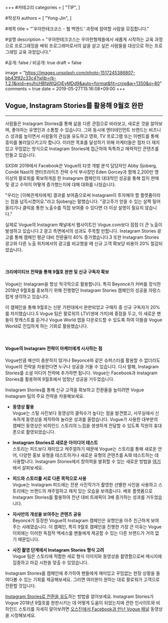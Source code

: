 +++
#카테고리
categories = [
    "TIP",
]

#작성자
authors = [
    "Yong-Jin",
]

#제목
title = "'우아한테크코스 - 웹 백엔드' 과정에 참여할 사람을 모집합니다."

#설명
description = "우아한테크코스는 우아한형제들에서 새롭게 시작하는 교육 과정으로 프로그래밍을 배워 프로그래머로서의 삶을 살고 싶은 사람들을 대상으로 하는 프로그래밍 교육 과정입니다."

#공개: false / 비공개: true
draft = false


image = "https://images.unsplash.com/photo-1517245386807-bb43f82c33c4?ixlib=rb-1.2.1&ixid=eyJhcHBfaWQiOjEyMDd9&auto=format&fit=crop&w=1350&q=80"
comments = true
date = 2019-05-27T15:16:08+09:00
+++

<!-- 게시글 내용 -->
## Vogue, Instagram Stories를 활용해 9월호 완판
---

사람들은 Instagram Stories를 통해 삶을 다른 관점으로 바라보고, 새로운 것을 알아보며, 좋아하는 유명인과 소통할 수 있습니다. 그와 동시에 엔터테인먼트 브랜드는 비즈니스 성과를 높이면서 사람들의 관심을 유도하고 영화, TV 프로그램 또는 이벤트를 통해 흥미를 불러일으키고자 합니다. 이러한 목표를 달성하기 위해 마케터들은 점차 더 재치 있고 꾸밈없는 방식으로 Instagram Stories에 접근하여 독특하고 매력적인 콘텐츠를 만들고 있습니다.

SXSW 2019에서 Facebook은 Vogue의 타겟 개발 분석 담당자인 Abby Sjoberg, Condé Nast의 엔터프라이즈 전략 수석 부사장인 Eden Gorcey과 함께 2,200만 명 이상의 팔로워를 확보하게끔 한 Instagram 캠페인의 대대적인 성공을 통해 잡지 판매 및 광고 수익이 어떻게 증가했는지에 대해 대화를 나눴습니다.

"우리는 [이해관계자에게] 결과를 보여줌으로써 Instagram이 투자해야 할 플랫폼이라는 점을 납득시켰어요."라고 Sjoberg는 말했습니다. "광고주가 얻을 수 있는 살짝 밀어 올리기나 클릭을 통한 노출수를 직접 보여줄 수 있다면 더 이상 설명이 필요치 않습니다."

실제로 Vogue의 Instagram 채널에서 웹사이트인 Vogue.com보다 점점 더 큰 노출이 발생하고 있습니다.2 광고 측면에서의 성과도 주목할 만합니다. Instagram Stories 광고를 통해 캠페인 평균 대비 전환율이 40% 증가했습니다.3 또한 Instagram Stories 광고와 다른 노출 위치에서의 광고를 비교했을 때 신규 고객 확보당 비용이 20% 절감되었습니다.

<br>

#### 크리에이티브 전략을 통해 9월호 완판 및 신규 구독자 확보

Vogue는 Instagram을 항상 적극적으로 활용합니다. 특히 Beyoncé가 커버를 장식한 2018년 9월호를 홍보하기 위해 진행했던 Instagram Stories 캠페인의 성공을 자랑스럽게 생각하고 있습니다.

이 캠페인을 통해 9월호는 신문 가판대에서 완판되었고 구매자 중 신규 구독자가 20%를 차지했습니다.5 Vogue 팀은 팔로워의 LTV(생애 가치)에 중점을 두고, 이 새로운 팬들이 팟캐스트를 듣거나 Vogue World 앱을 다운로드할 수 있도록 하여 이들을 Vogue World로 진입하게 하는 기회로 활용했습니다.

<br>

#### Vogue의 Instagram 전략이 마케터에게 시사하는 점

Vogue만큼 예산이 충분하지 않거나 Beyoncé와 같은 슈퍼스타를 활용할 수 없더라도 Vogue의 전략을 차용한다면 누구나 성공을 거둘 수 있습니다. 다시 말해, Instagram Stories를 소셜 미디어 전략에 추가하면 됩니다. Vogue는 Facebook과 Instagram Stories를 활용하여 9월호에서 엄청난 성공을 거두었습니다.

Instagram Stories를 통해 신규 고객을 확보하고 전환율을 높이려면 Vogue Instagram 팀의 주요 전략을 차용해보세요.

 - **동영상 활용** <br>
 Vogue는 스틸 사진보다 동영상의 클릭수가 높다는 점을 발견했고, 사무실에서 신속하게 동영상을 제작하여 놀라운 성과를 올렸습니다. Vogue가 사용한 대부분의 캠페인 동영상은 비하인드 스토리의 느낌을 생생하게 전달할 수 있도록 직원의 휴대폰으로 촬영되었습니다.

 - **Instagram Stories로 새로운 아이디어 테스트** <br>
 스토리는 피드보다 재미있고 캐주얼하기 때문에 Vogue는 스토리를 통해 새로운 언어, 다양한 홍보 유형을 테스트하거나 새로운 유형의 콘텐츠를 A/B 테스트하는 데  사용합니다. Instagram Stories에서 창의력을 발휘할 수 있는 새로운 방법을 [여기](http://www.naver.com)에서 살펴보세요.

 - **피드와 스토리를 서로 다른 목적으로 사용** <br>
 Vogue는 Instagram 피드에는 전문 사진작가가 촬영한 선별한 사진을 사용하고 스토리에는 브랜드의 캐주얼하고 재치 있는 모습을 보여줍니다. 배포 플랫폼으로 Instagram Stories를 활용하여 전년 대비 트래픽이 3배 증가하는 성과를 거두었습니다.

 - **자사만의 개성을 보여주는 콘텐츠 공유** <br>
 Beyoncé가 등장한 Vogue의 Instagram 캠페인은 유명인을 아주 친근하게 보여주는 사례였습니다. 이 캠페인, 특히 9월호 캠페인을 진행한 가장 큰 이유는 Vogue 이외에는 이러한 독점적 액세스를 팬들에게 제공할 수 있는 다른 브랜드가 거의 없기 때문입니다.

 - **사진 촬영 단계에서 Instagram Stories 형식 고려** <br>
 Vogue 팀은 스토리에 적합한 세로 형식 이미지와 동영상을 촬영함으로써 메시지에 집중하고 마감 시한을 맞출 수 있었습니다.

Instagram Stories를 캠페인에 추가하여 팬들에게 재미있고 꾸밈없는 현장 상황을 들여다볼 수 있는 기회를 제공해보세요. 그러면 여러분이 원하는 대로 팔로워가 고객으로 전환할 것입니다.

[Instagram Stories로 전환을 유도](#)하는 방법을 알아보세요. Instagram Stories가 Vogue 2018년 9월호를 완판시키는 데 어떻게 도움이 되었는지에 관한 인사이트와 비하인드 스토리를 자세히 알아보려면 [오스틴에서 Facebook과 만난 Vogue 패널](#) 동영상을 시청해보세요.